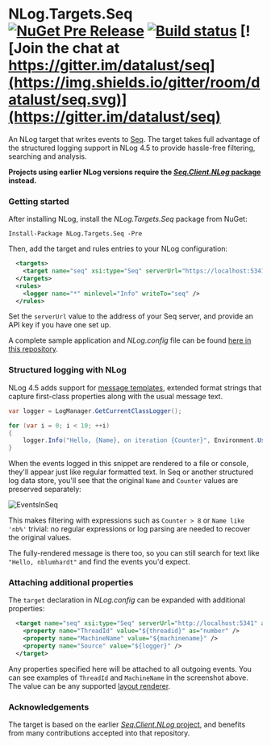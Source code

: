 # NLog.Targets.Seq [![NuGet Pre Release](https://img.shields.io/nuget/vpre/NLog.Targets.Seq.svg)](https://nuget.org/packages/NLog.Targets.Seq) [![Build status](https://ci.appveyor.com/api/projects/status/o22e6dq0mkftaggc?svg=true)](https://ci.appveyor.com/project/datalust/nlog-targets-seq)  [![Join the chat at https://gitter.im/datalust/seq](https://img.shields.io/gitter/room/datalust/seq.svg)](https://gitter.im/datalust/seq)

An NLog target that writes events to [Seq](https://getseq.net). The target takes full advantage of the structured logging support in NLog 4.5 to provide hassle-free filtering, searching and analysis.

**Projects using earlier NLog versions require the [_Seq.Client.NLog_ package](https://nuget.org/packages/seq.client.nlog) instead.**

### Getting started

After installing NLog, install the _NLog.Targets.Seq_ package from NuGet:

```
Install-Package NLog.Targets.Seq -Pre
```

Then, add the target and rules entries to your NLog configuration:

```xml
  <targets>
    <target name="seq" xsi:type="Seq" serverUrl="https://localhost:5341" apiKey="" />
  </targets>
  <rules>
    <logger name="*" minlevel="Info" writeTo="seq" />
  </rules>
```

Set the `serverUrl` value to the address of your Seq server, and provide an API key if you have one set up.

A complete sample application and _NLog.config_ file can be found [here in this repository](https://github.com/datalust/nlog-targets-seq/tree/dev/sample/Example).

### Structured logging with NLog

NLog 4.5 adds support for [message templates](https://messagetemplates.org), extended format strings that capture first-class properties along with the usual message text.

```csharp
var logger = LogManager.GetCurrentClassLogger();

for (var i = 0; i < 10; ++i)
{
    logger.Info("Hello, {Name}, on iteration {Counter}", Environment.UserName, i);
}
```

When the events logged in this snippet are rendered to a file or console, they'll appear just like regular formatted text. In Seq or another structured log data store, you'll see that the original `Name` and `Counter` values are preserved separately:

![EventsInSeq](https://raw.githubusercontent.com/datalust/nlog-targets-seq/dev/asset/nlog-events-in-seq.png)

This makes filtering with expressions such as `Counter > 8` or `Name like 'nb%'` trivial: no regular expressions or log parsing are needed to recover the original values.

The fully-rendered message is there too, so you can still search for text like `"Hello, nblumhardt"` and find the events you'd expect.

### Attaching additional properties

The `target` declaration in _NLog.config_ can be expanded with additional properties:

```xml
  <target name="seq" xsi:type="Seq" serverUrl="http://localhost:5341" apiKey="">
    <property name="ThreadId" value="${threadid}" as="number" />
    <property name="MachineName" value="${machinename}" />
    <property name="Source" value="${logger}" />
  </target>
```

Any properties specified here will be attached to all outgoing events. You can see examples of `ThreadId` and `MachineName` in the screenshot above. The value can be any supported [layout renderer](https://github.com/NLog/NLog/wiki/Layout-Renderers).

### Acknowledgements

The target is based on the earlier [_Seq.Client.NLog_ project](https://github.com/datalust/seq-client), and benefits from many contributions accepted into that repository.
